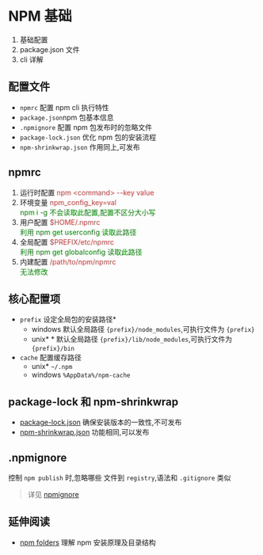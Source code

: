 # NPM 基础
1. 基础配置
2. package.json 文件
3. cli 详解


## 配置文件
* `npmrc` 配置 npm cli 执行特性
* `package.json`npm 包基本信息
* `.npmignore` 配置 npm 包发布时的忽略文件
* `package-lock.json` 优化 npm 包的安装流程
* `npm-shrinkwrap.json` 作用同上,可发布

## npmrc
<!--
按照优先级,从高到低
配置格式类似 ini 文件,采用 npm/ini 进行解析
1. 说明配置级别
2. 说明配置优先级

参见示例 [](../examples/2.1.npm-config)
-->
1. 运行时配置 <span class="fade-left fragment" style="color:#cb3837">npm \<command> --key value</span> 
2. 环境变量 <span class="fade-left fragment" style="color:#cb3837">npm_config_key=val</span>   
	<span  class="fade-left fragment" style="color:green">npm i -g 不会读取此配置,配置不区分大小写</span>
4. 用户配置 <span class="fade-left fragment" style="color:#cb3837">$HOME/.npmrc</span>   
	<span class="fade-in fragment"  style="color:green">利用 npm get userconfig 读取此路径</span>
5. 全局配置 <span class="fade-left fragment" style="color:#cb3837">$PREFIX/etc/npmrc</span>   
	<span  class="fade-in fragment"  style="color:green">利用 npm get globalconfig 读取此路径</span>
6. 内建配置 <span class="fade-left fragment" style="color:#cb3837">/path/to/npm/npmrc</span>   
	<span  class="fade-in fragment"  style="color:green">无法修改</span>



## 核心配置项
<!-- 
详细配置项去 https://docs.npmjs.com/misc/config 查看
 -->
* `prefix` 设定全局包的安装路径* 
  * windows 默认全局路径 `{prefix}/node_modules`,可执行文件为 `{prefix}`
  * unix* * 默认全局路径 `{prefix}/lib/node_modules`,可执行文件为 `{prefix}/bin`
* `cache` 配置缓存路径
  * unix* `~/.npm`
  * windows `%AppData%/npm-cache`



## package-lock 和 npm-shrinkwrap
<!-- 
package-lock.json 作用详见 
* https://docs.npmjs.com/files/package-lock.json.html
* https://docs.npmjs.com/files/package-locks.html

参见示例 2.2,2.3 理解文件区别
-->
* [package-lock.json](https://docs.npmjs.com/files/package-lock.json.html) 确保安装版本的一致性,不可发布
* [npm-shrinkwrap.json](https://docs.npmjs.com/cli/shrinkwrap) 功能相同,可以发布


## .npmignore
<!-- 
参看示例 2.4
此外可以结合 files 字段进行配置
 -->
控制 `npm publish` 时,忽略哪些
文件到 `registry`,语法和 `.gitignore` 类似

> 详见 [npmignore](https://docs.npmjs.com/misc/developers.html#keeping-files-out-of-your-package)



## 延伸阅读
* [npm folders](https://docs.npmjs.com/files/folders.html#cache) 理解 npm 安装原理及目录结构
